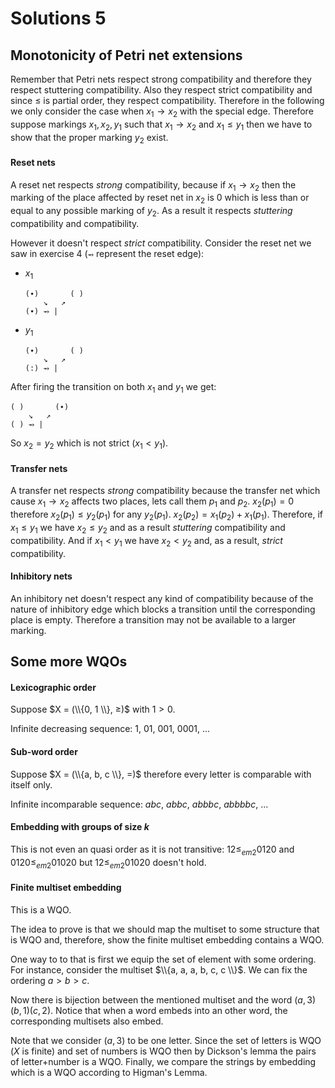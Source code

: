 # Solutions 5

## Monotonicity of Petri net extensions

Remember that Petri nets respect strong compatibility and therefore they respect stuttering compatibility.
Also they respect strict compatibility and since $\leq$ is partial order, they respect compatibility.
Therefore in the following we only consider the case when $x_1 \rightarrow x_2$ with the special edge.
Therefore suppose markings $x_1, x_2, y_1$ such that $x_1 \rightarrow x_2$ and $x_1 \leq y_1$ then we have to show that the proper marking $y_2$ exist.

#### Reset nets

A reset net respects _strong_ compatibility, because if $x_1 \rightarrow x_2$ then the marking of the place affected by reset net in $x_2$ is $0$ which is less than or equal to any possible marking of $y_2$.
As a result it respects _stuttering_ compatibility and compatibility.

However it doesn't respect _strict_ compatibility.
Consider the reset net we saw in exercise 4 (`⥇` represent the reset edge):

* $x_1$
  ```
  (∙)       ( )
      ↘   ↗
  (∙) ⥇ |
  ```

* $y_1$
  ```
  (∙)       ( )
      ↘   ↗
  (:) ⥇ |
  ```

After firing the transition on both $x_1$ and $y_1$ we get:
```
( )       (∙)
    ↘   ↗
( ) ⥇ |
```

So $x_2 = y_2$ which is not strict ($x_1 < y_1$).


#### Transfer nets

A transfer net respects _strong_ compatibility because the transfer net which cause $x_1 \rightarrow x_2$ affects two places, lets call them $p_1$ and $p_2$.
$x_2(p_1) = 0$ therefore $x_2(p_1) \leq y_2(p_1)$ for any $y_2(p_1)$.
$x_2(p_2) = x_1(p_2) + x_1(p_1)$.
Therefore, if $x_1 \leq y_1$ we have $x_2 \leq y_2$ and as a result _stuttering_ compatibility and compatibility.
And if $x_1 < y_1$ we have $x_2 < y_2$ and, as a result, _strict_ compatibility.

#### Inhibitory nets

An inhibitory net doesn't respect any kind of compatibility because of the nature of inhibitory edge which blocks a transition until the corresponding place is empty.
Therefore a transition may not be available to a larger marking.

## Some more WQOs

#### Lexicographic order

Suppose $X = (\\{0, 1 \\}, ≥)$ with $1 > 0$.

Infinite decreasing sequence: $1$, $01$, $001$, $0001$, ...


#### Sub-word order

Suppose $X = (\\{a, b, c \\}, =)$ therefore every letter is comparable with itself only.

Infinite incomparable sequence: $abc$, $abbc$, $abbbc$, $abbbbc$, ...


#### Embedding with groups of size $k$

This is not even an quasi order as it is not transitive: $12 \leq_{em2} 0120$ and $0120 \leq_{em2} 01020$ but $12 \leq_{em2} 01020$ doesn't hold.


#### Finite multiset embedding

This is a WQO.

The idea to prove is that we should map the multiset to some structure that is WQO and, therefore, show the finite multiset embedding contains a WQO.

One way to to that is first we equip the set of element with some ordering.
For instance, consider the multiset $\\{a, a, a, b, c, c \\}$.
We can fix the ordering $a>b>c$.

Now there is bijection between the mentioned multiset and the word $(a,3)(b,1)(c,2)$.
Notice that when a word embeds into an other word, the corresponding multisets also embed.

Note that we consider $(a,3)$ to be one letter.
Since the set of letters is WQO ($X$ is finite) and set of numbers is WQO then by Dickson's lemma the pairs of letter+number is a WQO.
Finally, we compare the strings by embedding which is a WQO according to Higman's Lemma.
